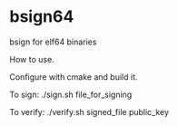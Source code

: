 # bsign64
bsign for elf64 binaries

How to use.

Configure with cmake and build it.

To sign:
./sign.sh file_for_signing 

To verify:
./verify.sh signed_file public_key

